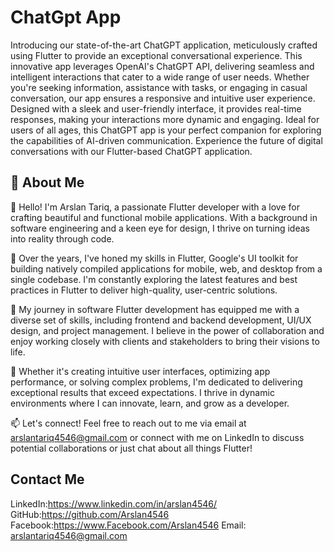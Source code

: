 # ChatGpt App

Introducing our state-of-the-art ChatGPT application, meticulously crafted using Flutter to provide an exceptional conversational experience. This innovative app leverages OpenAI's ChatGPT API, delivering seamless and intelligent interactions that cater to a wide range of user needs. Whether you're seeking information, assistance with tasks, or engaging in casual conversation, our app ensures a responsive and intuitive user experience. Designed with a sleek and user-friendly interface, it provides real-time responses, making your interactions more dynamic and engaging. Ideal for users of all ages, this ChatGPT app is your perfect companion for exploring the capabilities of AI-driven communication. Experience the future of digital conversations with our Flutter-based ChatGPT application.

## 🚀 About Me
👋 Hello! I'm Arslan Tariq, a passionate Flutter developer with a love for crafting beautiful and functional mobile applications. With a background in software engineering and a keen eye for design, I thrive on turning ideas into reality through code.

🚀 Over the years, I've honed my skills in Flutter, Google's UI toolkit for building natively compiled applications for mobile, web, and desktop from a single codebase. I'm constantly exploring the latest features and best practices in Flutter to deliver high-quality, user-centric solutions.

💼 My journey in software Flutter development has equipped me with a diverse set of skills, including frontend and backend development, UI/UX design, and project management. I believe in the power of collaboration and enjoy working closely with clients and stakeholders to bring their visions to life.

🌟 Whether it's creating intuitive user interfaces, optimizing app performance, or solving complex problems, I'm dedicated to delivering exceptional results that exceed expectations. I thrive in dynamic environments where I can innovate, learn, and grow as a developer.

📫 Let's connect! Feel free to reach out to me via email at arslantariq4546@gmail.com or connect with me on LinkedIn to discuss potential collaborations or just chat about all things Flutter!




## Contact Me

LinkedIn:https://www.linkedin.com/in/arslan4546/
GitHub:https://github.com/Arslan4546
Facebook:https://www.Facebook.com/Arslan4546
Email: arslantariq4546@gmail.com

